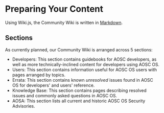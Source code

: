 <!-- TITLE: How To Contribute to This Wiki -->
<!-- SUBTITLE: A quick guide on Wiki contribution -->

# Preparing Your Content

Using Wiki.js, the Community Wiki is written in [Markdown](https://github.com/adam-p/markdown-here/wiki/Markdown-Cheatsheet).

## Sections

As currently planned, our Community Wiki is arranged across 5 sections:

- Developers: This section contains guidebooks for AOSC developers, as well as more technically-inclined content for developers using AOSC OS.
- Users: This section contains information useful for AOSC OS users with pages arranged by topics.
- Errata: This section contains known *unresolved* issues found in AOSC OS for developers' and users' reference.
- Knowledge Base: This section contains pages describing resolved issues and commonly asked questions in AOSC OS.
- AOSA: This section lists all current and historic AOSC OS Security Advisories.
